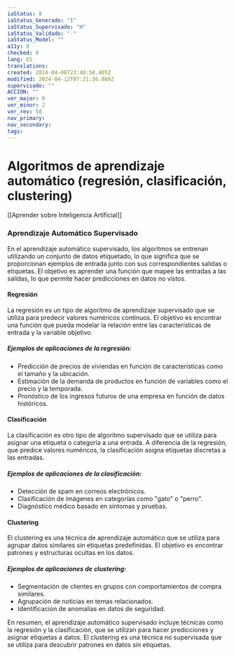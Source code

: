 ```yaml
---
iaStatus: 8
iaStatus_Generado: "I"
iaStatus_Supervisado: "H"
iaStatus_Validado: "-"
iaStatus_Model: ""
a11y: 0
checked: 0
lang: ES
translations: 
created: 2024-04-06T23:48:58.405Z
modified: 2024-04-12T07:21:36.869Z
supervisado: ""
ACCION: ""
ver_major: 0
ver_minor: 2
ver_rev: 58
nav_primary: 
nav_secondary: 
tags:
---
```

# Algoritmos de aprendizaje automático (regresión, clasificación, clustering)

[[Aprender sobre Inteligencia Artificial]]
### Aprendizaje Automático Supervisado

En el aprendizaje automático supervisado, los algoritmos se entrenan utilizando un conjunto de datos etiquetado, lo que significa que se proporcionan ejemplos de entrada junto con sus correspondientes salidas o etiquetas. El objetivo es aprender una función que mapee las entradas a las salidas, lo que permite hacer predicciones en datos no vistos.

#### Regresión

La regresión es un tipo de algoritmo de aprendizaje supervisado que se utiliza para predecir valores numéricos continuos. El objetivo es encontrar una función que pueda modelar la relación entre las características de entrada y la variable objetivo.

##### Ejemplos de aplicaciones de la regresión:

- Predicción de precios de viviendas en función de características como el tamaño y la ubicación.
- Estimación de la demanda de productos en función de variables como el precio y la temporada.
- Pronóstico de los ingresos futuros de una empresa en función de datos históricos.

#### Clasificación

La clasificación es otro tipo de algoritmo supervisado que se utiliza para asignar una etiqueta o categoría a una entrada. A diferencia de la regresión, que predice valores numéricos, la clasificación asigna etiquetas discretas a las entradas.

##### Ejemplos de aplicaciones de la clasificación:

- Detección de spam en correos electrónicos.
- Clasificación de imágenes en categorías como "gato" o "perro".
- Diagnóstico médico basado en síntomas y pruebas.

#### Clustering

El clustering es una técnica de aprendizaje automático que se utiliza para agrupar datos similares sin etiquetas predefinidas. El objetivo es encontrar patrones y estructuras ocultas en los datos.

##### Ejemplos de aplicaciones de clustering:

- Segmentación de clientes en grupos con comportamientos de compra similares.
- Agrupación de noticias en temas relacionados.
- Identificación de anomalías en datos de seguridad.

En resumen, el aprendizaje automático supervisado incluye técnicas como la regresión y la clasificación, que se utilizan para hacer predicciones y asignar etiquetas a datos. El clustering es una técnica no supervisada que se utiliza para descubrir patrones en datos sin etiquetas.
